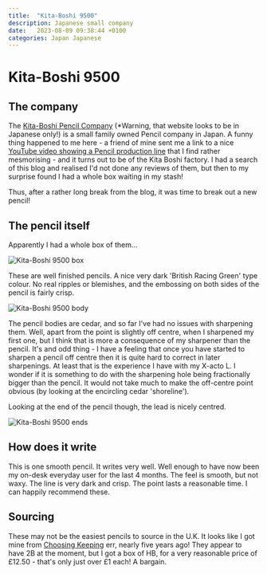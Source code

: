 ```yaml
---
title:  "Kita-Boshi 9500"
description: Japanese small company
date:   2023-08-09 09:38:44 +0100
categories: Japan Japanese
---
```


# Kita-Boshi 9500

## The company

The [Kita-Boshi Pencil Company](http://www.kitaboshi.co.jp/) (*Warning, that website looks to be in
Japanese only!) is a small family owned Pencil company in Japan. A funny thing happened to me here -
a friend of mine sent me a link to a nice
[YouTube video showing a Pencil production line](https://www.youtube.com/watch?v=Lk_57TP6RFk)
that I find rather mesmorising - and it turns out to be of the Kita Boshi factory. I had a search of
this blog and realised I'd not done any reviews of them, but then to my surprise found I had a whole
box waiting in my stash!

Thus, after a rather long break from the blog, it was time to break out a new pencil!

## The pencil itself

Apparently I had a whole box of them...

![Kita-Boshi 9500 box]({{site.url}}/images/kita_9500_box.jpg)

These are well finished pencils. A nice very dark 'British Racing Green' type colour. No real ripples
or blemishes, and the embossing on both sides of the pencil is fairly crisp.

![Kita-Boshi 9500 body]({{site.url}}/images/kita_9500_body.jpg)

The pencil bodies are cedar, and so far I've had no issues with sharpening them. Well, apart from the
point is slightly off centre, when I sharpened my first one, but I think that is more a consequence of
my sharpener than the pencil. It's and odd thing - I have a feeling that once you have started to
sharpen a pencil off centre then it is quite hard to correct in later sharpenings. At least that is the
experience I have with my X-acto L. I wonder if it is something to do with the sharpening hole being
fractionally bigger than the pencil. It would not take much to make the off-centre point obvious (by
looking at the encircling cedar 'shoreline').

Looking at the end of the pencil though, the lead is nicely centred.

![Kita-Boshi 9500 ends]({{site.url}}/images/kita_9500_ends.jpg)

## How does it write

This is one smooth pencil. It writes very well. Well enough to have now been my on-desk everyday user
for the last 4 months. The feel is smooth, but not waxy. The line is very dark and crisp. The point
lasts a reasonable time. I can happily recommend these.

## Sourcing

These may not be the easiest pencils to source in the U.K. It looks like I got mine from
[Choosing Keeping](https://choosingkeeping.com/products/forest-green-kitaboshi-2b-writing-pencil)
err, nearly five years ago! They appear to have 2B at the moment, but I got a box of HB, for a very
reasonable price of £12.50 - that's only just over £1 each! A bargain.
